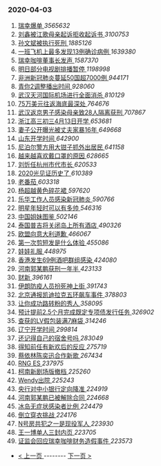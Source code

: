 ### 2020-04-03 
1. [ 瑞幸爆单 ](https://s.weibo.com/weibo?q=%23%E7%91%9E%E5%B9%B8%E7%88%86%E5%8D%95%23&Refer=top) *3565632*
1. [ 刘鑫被江歌母亲起诉拒收起诉书 ](https://s.weibo.com/weibo?q=%23%E5%88%98%E9%91%AB%E8%A2%AB%E6%B1%9F%E6%AD%8C%E6%AF%8D%E4%BA%B2%E8%B5%B7%E8%AF%89%E6%8B%92%E6%94%B6%E8%B5%B7%E8%AF%89%E4%B9%A6%23&Refer=top) *3100753*
1. [ 孙文斌被执行死刑 ](https://s.weibo.com/weibo?q=%23%E5%AD%99%E6%96%87%E6%96%8C%E8%A2%AB%E6%89%A7%E8%A1%8C%E6%AD%BB%E5%88%91%23&Refer=top) *1885126*
1. [ 一班飞机上最多发现13例确诊病例 ](https://s.weibo.com/weibo?q=%23%E4%B8%80%E7%8F%AD%E9%A3%9E%E6%9C%BA%E4%B8%8A%E6%9C%80%E5%A4%9A%E5%8F%91%E7%8E%B013%E4%BE%8B%E7%A1%AE%E8%AF%8A%E7%97%85%E4%BE%8B%23&Refer=top) *1639380*
1. [ 瑞幸咖啡董事长发声 ](https://s.weibo.com/weibo?q=%E7%91%9E%E5%B9%B8%E5%92%96%E5%95%A1%E8%91%A3%E4%BA%8B%E9%95%BF%E5%8F%91%E5%A3%B0&Refer=top) *1587370*
1. [ 明日部分电视剧排播暂停 ](https://s.weibo.com/weibo?q=%23%E6%98%8E%E6%97%A5%E9%83%A8%E5%88%86%E7%94%B5%E8%A7%86%E5%89%A7%E6%8E%92%E6%92%AD%E6%9A%82%E5%81%9C%23&Refer=top) *1198998*
1. [ 非洲新冠肺炎蔓延50国超7000例 ](https://s.weibo.com/weibo?q=%E9%9D%9E%E6%B4%B2%E6%96%B0%E5%86%A0%E8%82%BA%E7%82%8E%E8%94%93%E5%BB%B650%E5%9B%BD%E8%B6%857000%E4%BE%8B&Refer=top) *944171*
1. [ 青你2调整播出时间 ](https://s.weibo.com/weibo?q=%23%E9%9D%92%E4%BD%A02%E8%B0%83%E6%95%B4%E6%92%AD%E5%87%BA%E6%97%B6%E9%97%B4%23&Refer=top) *928060*
1. [ 武汉天河国际机场进行全面消杀 ](https://s.weibo.com/weibo?q=%E6%AD%A6%E6%B1%89%E5%A4%A9%E6%B2%B3%E5%9B%BD%E9%99%85%E6%9C%BA%E5%9C%BA%E8%BF%9B%E8%A1%8C%E5%85%A8%E9%9D%A2%E6%B6%88%E6%9D%80&Refer=top) *810129*
1. [ 75万美元往返海底最深处 ](https://s.weibo.com/weibo?q=75%E4%B8%87%E7%BE%8E%E5%85%83%E5%BE%80%E8%BF%94%E6%B5%B7%E5%BA%95%E6%9C%80%E6%B7%B1%E5%A4%84&Refer=top) *764676*
1. [ 武汉返京男子感染母亲致28人隔离获刑 ](https://s.weibo.com/weibo?q=%E6%AD%A6%E6%B1%89%E8%BF%94%E4%BA%AC%E7%94%B7%E5%AD%90%E6%84%9F%E6%9F%93%E6%AF%8D%E4%BA%B2%E8%87%B428%E4%BA%BA%E9%9A%94%E7%A6%BB%E8%8E%B7%E5%88%91&Refer=top) *707867*
1. [ 浙江高三初三4月13日开学 ](https://s.weibo.com/weibo?q=%E6%B5%99%E6%B1%9F%E9%AB%98%E4%B8%89%E5%88%9D%E4%B8%894%E6%9C%8813%E6%97%A5%E5%BC%80%E5%AD%A6&Refer=top) *653681*
1. [ 妻子公开曝光被丈夫家暴16年 ](https://s.weibo.com/weibo?q=%23%E5%A6%BB%E5%AD%90%E5%85%AC%E5%BC%80%E6%9B%9D%E5%85%89%E8%A2%AB%E4%B8%88%E5%A4%AB%E5%AE%B6%E6%9A%B416%E5%B9%B4%23&Refer=top) *649668*
1. [ 山东开学时间 ](https://s.weibo.com/weibo?q=%23%E5%B1%B1%E4%B8%9C%E5%BC%80%E5%AD%A6%E6%97%B6%E9%97%B4%23&Refer=top) *642900*
1. [ 尼泊尔警方用大钳子抓外出居民 ](https://s.weibo.com/weibo?q=%E5%B0%BC%E6%B3%8A%E5%B0%94%E8%AD%A6%E6%96%B9%E7%94%A8%E5%A4%A7%E9%92%B3%E5%AD%90%E6%8A%93%E5%A4%96%E5%87%BA%E5%B1%85%E6%B0%91&Refer=top) *641158*
1. [ 越来越喜欢戴口罩的原因 ](https://s.weibo.com/weibo?q=%23%E8%B6%8A%E6%9D%A5%E8%B6%8A%E5%96%9C%E6%AC%A2%E6%88%B4%E5%8F%A3%E7%BD%A9%E7%9A%84%E5%8E%9F%E5%9B%A0%23&Refer=top) *628665*
1. [ 刘忻任杭州市代市长 ](https://s.weibo.com/weibo?q=%E5%88%98%E5%BF%BB%E4%BB%BB%E6%9D%AD%E5%B7%9E%E5%B8%82%E4%BB%A3%E5%B8%82%E9%95%BF&Refer=top) *620533*
1. [ 2020光见证历史了 ](https://s.weibo.com/weibo?q=%232020%E5%85%89%E8%A7%81%E8%AF%81%E5%8E%86%E5%8F%B2%E4%BA%86%23&Refer=top) *610389*
1. [ 老番茄 ](https://s.weibo.com/weibo?q=%E8%80%81%E7%95%AA%E8%8C%84&Refer=top) *603318*
1. [ 杨超越黄色碎花裙 ](https://s.weibo.com/weibo?q=%23%E6%9D%A8%E8%B6%85%E8%B6%8A%E9%BB%84%E8%89%B2%E7%A2%8E%E8%8A%B1%E8%A3%99%23&Refer=top) *597620*
1. [ 乐华工作人员感染新冠肺炎 ](https://s.weibo.com/weibo?q=%23%E4%B9%90%E5%8D%8E%E5%B7%A5%E4%BD%9C%E4%BA%BA%E5%91%98%E6%84%9F%E6%9F%93%E6%96%B0%E5%86%A0%E8%82%BA%E7%82%8E%23&Refer=top) *590766*
1. [ 明星年轻时可以有多帅 ](https://s.weibo.com/weibo?q=%23%E6%98%8E%E6%98%9F%E5%B9%B4%E8%BD%BB%E6%97%B6%E5%8F%AF%E4%BB%A5%E6%9C%89%E5%A4%9A%E5%B8%85%23&Refer=top) *546316*
1. [ 中国姐妹图鉴 ](https://s.weibo.com/weibo?q=%23%E4%B8%AD%E5%9B%BD%E5%A7%90%E5%A6%B9%E5%9B%BE%E9%89%B4%23&Refer=top) *502146*
1. [ 泰国普吉将关闭岛上所有酒店 ](https://s.weibo.com/weibo?q=%E6%B3%B0%E5%9B%BD%E6%99%AE%E5%90%89%E5%B0%86%E5%85%B3%E9%97%AD%E5%B2%9B%E4%B8%8A%E6%89%80%E6%9C%89%E9%85%92%E5%BA%97&Refer=top) *490326*
1. [ 欧盟向意大利道歉 ](https://s.weibo.com/weibo?q=%23%E6%AC%A7%E7%9B%9F%E5%90%91%E6%84%8F%E5%A4%A7%E5%88%A9%E9%81%93%E6%AD%89%23&Refer=top) *466067*
1. [ 第一次剪短发是什么体验 ](https://s.weibo.com/weibo?q=%23%E7%AC%AC%E4%B8%80%E6%AC%A1%E5%89%AA%E7%9F%AD%E5%8F%91%E6%98%AF%E4%BB%80%E4%B9%88%E4%BD%93%E9%AA%8C%23&Refer=top) *455086*
1. [ 娃娃礼服 ](https://s.weibo.com/weibo?q=%23%E5%A8%83%E5%A8%83%E7%A4%BC%E6%9C%8D%23&Refer=top) *448975*
1. [ 香港发生69例酒吧群组感染 ](https://s.weibo.com/weibo?q=%23%E9%A6%99%E6%B8%AF%E5%8F%91%E7%94%9F69%E4%BE%8B%E9%85%92%E5%90%A7%E7%BE%A4%E7%BB%84%E6%84%9F%E6%9F%93%23&Refer=top) *424080*
1. [ 河南郭某鹏获刑一年半 ](https://s.weibo.com/weibo?q=%23%E6%B2%B3%E5%8D%97%E9%83%AD%E6%9F%90%E9%B9%8F%E8%8E%B7%E5%88%91%E4%B8%80%E5%B9%B4%E5%8D%8A%23&Refer=top) *423133*
1. [ 财新 ](https://s.weibo.com/weibo?q=%E8%B4%A2%E6%96%B0&Refer=top) *396161*
1. [ 伊朗防疫人员扮死神上街 ](https://s.weibo.com/weibo?q=%E4%BC%8A%E6%9C%97%E9%98%B2%E7%96%AB%E4%BA%BA%E5%91%98%E6%89%AE%E6%AD%BB%E7%A5%9E%E4%B8%8A%E8%A1%97&Refer=top) *391743*
1. [ 北京通报凯迪拉克五环飙车事件 ](https://s.weibo.com/weibo?q=%23%E5%8C%97%E4%BA%AC%E9%80%9A%E6%8A%A5%E5%87%AF%E8%BF%AA%E6%8B%89%E5%85%8B%E4%BA%94%E7%8E%AF%E9%A3%99%E8%BD%A6%E4%BA%8B%E4%BB%B6%23&Refer=top) *378803*
1. [ 让你成功路转粉的秀人 ](https://s.weibo.com/weibo?q=%23%E8%AE%A9%E4%BD%A0%E6%88%90%E5%8A%9F%E8%B7%AF%E8%BD%AC%E7%B2%89%E7%9A%84%E7%A7%80%E4%BA%BA%23&Refer=top) *358095*
1. [ 预计提前2.5个月完成既定专项债发行任务 ](https://s.weibo.com/weibo?q=%E9%A2%84%E8%AE%A1%E6%8F%90%E5%89%8D2.5%E4%B8%AA%E6%9C%88%E5%AE%8C%E6%88%90%E6%97%A2%E5%AE%9A%E4%B8%93%E9%A1%B9%E5%80%BA%E5%8F%91%E8%A1%8C%E4%BB%BB%E5%8A%A1&Refer=top) *326902*
1. [ 查获的LV假包装满7麻袋 ](https://s.weibo.com/weibo?q=%E6%9F%A5%E8%8E%B7%E7%9A%84LV%E5%81%87%E5%8C%85%E8%A3%85%E6%BB%A17%E9%BA%BB%E8%A2%8B&Refer=top) *314246*
1. [ 辽宁开学时间 ](https://s.weibo.com/weibo?q=%23%E8%BE%BD%E5%AE%81%E5%BC%80%E5%AD%A6%E6%97%B6%E9%97%B4%23&Refer=top) *299814*
1. [ 还记得自己的宿舍号吗 ](https://s.weibo.com/weibo?q=%23%E8%BF%98%E8%AE%B0%E5%BE%97%E8%87%AA%E5%B7%B1%E7%9A%84%E5%AE%BF%E8%88%8D%E5%8F%B7%E5%90%97%23&Refer=top) *283049*
1. [ 得知前任有新欢后的反应 ](https://s.weibo.com/weibo?q=%23%E5%BE%97%E7%9F%A5%E5%89%8D%E4%BB%BB%E6%9C%89%E6%96%B0%E6%AC%A2%E5%90%8E%E7%9A%84%E5%8F%8D%E5%BA%94%23&Refer=top) *275719*
1. [ 蔡依林陈奕迅合作新歌 ](https://s.weibo.com/weibo?q=%23%E8%94%A1%E4%BE%9D%E6%9E%97%E9%99%88%E5%A5%95%E8%BF%85%E5%90%88%E4%BD%9C%E6%96%B0%E6%AD%8C%23&Refer=top) *267434*
1. [ RNG ES ](https://s.weibo.com/weibo?q=%23RNG%20ES%23&Refer=top) *237975*
1. [ 柯南新剧场版撤档 ](https://s.weibo.com/weibo?q=%23%E6%9F%AF%E5%8D%97%E6%96%B0%E5%89%A7%E5%9C%BA%E7%89%88%E6%92%A4%E6%A1%A3%23&Refer=top) *225260*
1. [ Wendy出院 ](https://s.weibo.com/weibo?q=Wendy%E5%87%BA%E9%99%A2&Refer=top) *225243*
1. [ 央行对中小银行定向降准 ](https://s.weibo.com/weibo?q=%E5%A4%AE%E8%A1%8C%E5%AF%B9%E4%B8%AD%E5%B0%8F%E9%93%B6%E8%A1%8C%E5%AE%9A%E5%90%91%E9%99%8D%E5%87%86&Refer=top) *224919*
1. [ 河南郭某鹏已被解除合同 ](https://s.weibo.com/weibo?q=%23%E6%B2%B3%E5%8D%97%E9%83%AD%E6%9F%90%E9%B9%8F%E5%B7%B2%E8%A2%AB%E8%A7%A3%E9%99%A4%E5%90%88%E5%90%8C%23&Refer=top) *224668*
1. [ 冰岛无症状感染者比例 ](https://s.weibo.com/weibo?q=%23%E5%86%B0%E5%B2%9B%E6%97%A0%E7%97%87%E7%8A%B6%E6%84%9F%E6%9F%93%E8%80%85%E6%AF%94%E4%BE%8B%23&Refer=top) *224479*
1. [ 倒立穿衣挑战 ](https://s.weibo.com/weibo?q=%E5%80%92%E7%AB%8B%E7%A9%BF%E8%A1%A3%E6%8C%91%E6%88%98&Refer=top) *224176*
1. [ N号房共犯之一是现役军人 ](https://s.weibo.com/weibo?q=%23N%E5%8F%B7%E6%88%BF%E5%85%B1%E7%8A%AF%E4%B9%8B%E4%B8%80%E6%98%AF%E7%8E%B0%E5%BD%B9%E5%86%9B%E4%BA%BA%23&Refer=top) *223930*
1. [ 王一博单人三封内页 ](https://s.weibo.com/weibo?q=%23%E7%8E%8B%E4%B8%80%E5%8D%9A%E5%8D%95%E4%BA%BA%E4%B8%89%E5%B0%81%E5%86%85%E9%A1%B5%23&Refer=top) *223705*
1. [ 证监会回应瑞幸咖啡财务造假事件 ](https://s.weibo.com/weibo?q=%23%E8%AF%81%E7%9B%91%E4%BC%9A%E5%9B%9E%E5%BA%94%E7%91%9E%E5%B9%B8%E5%92%96%E5%95%A1%E8%B4%A2%E5%8A%A1%E9%80%A0%E5%81%87%E4%BA%8B%E4%BB%B6%23&Refer=top) *223573* 

- [ < 上一页 ](https://github.com/able8/weibo-hot-record/blob/master/2020-04-02.md) -------- [ 下一页 > ](https://github.com/able8/weibo-hot-record/blob/master/2020-04-04.md)